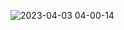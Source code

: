 ![2023-04-03 04-00-14](https://user-images.githubusercontent.com/76796156/229402109-8fce50e6-d5ea-4247-842d-2ea81266eb13.gif)
